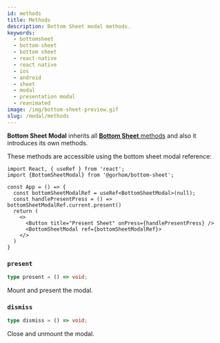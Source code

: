 ```yaml
---
id: methods
title: Methods
description: Bottom Sheet modal methods.
keywords:
  - bottomsheet
  - bottom-sheet
  - bottom sheet
  - react-native
  - react native
  - ios
  - android
  - sheet
  - modal
  - presentation modal
  - reanimated
image: /img/bottom-sheet-preview.gif
slug: /modal/methods
---
```


**Bottom Sheet Modal** inherits all [**Bottom Sheet** methods](../methods) and also it introduces its own methods.

These methods are accessible using the bottom sheet modal reference:

```tsx
import React, { useRef } from 'react';
import {BottomSheetModal} from '@gorhom/bottom-sheet';

const App = () => {
  const bottomSheetModalRef = useRef<BottomSheetModal>(null);
  const handlePresentPress = () => bottomSheetModalRef.current.present()
  return (
    <>
      <Button title="Present Sheet" onPress={handlePresentPress} />
      <BottomSheetModal ref={bottomSheetModalRef}>
    </>
  )
}

```

### `present`

```ts
type present = () => void;
```

Mount and present the modal.

### `dismiss`

```ts
type dismiss = () => void;
```

Close and unmount the modal.
